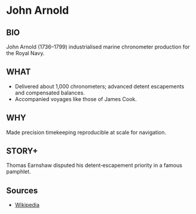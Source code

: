---
---
# John Arnold

## BIO
John Arnold (1736–1799) industrialised marine chronometer production for the Royal Navy.

## WHAT
- Delivered about 1,000 chronometers; advanced detent escapements and compensated balances.
- Accompanied voyages like those of James Cook.

## WHY
Made precision timekeeping reproducible at scale for navigation.

## STORY+
Thomas Earnshaw disputed his detent‑escapement priority in a famous pamphlet.

## Sources

- [Wikipedia](https://en.wikipedia.org/wiki/John_Arnold)
